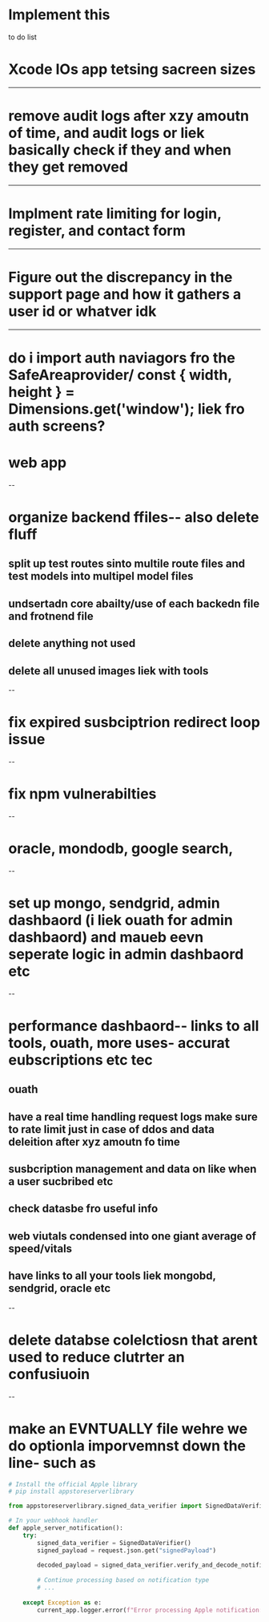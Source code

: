 # Implement this

to do list

# Xcode IOs app tetsing sacreen sizes
---
# remove audit logs after xzy amoutn of time, and audit logs or liek basically check if they and when they get removed
----
# Implment rate limiting for login, register, and contact form
------
# Figure out the discrepancy in the support page and how it gathers a user id or whatver idk
---
# do i import auth naviagors fro the SafeAreaprovider/ const { width, height } = Dimensions.get('window'); liek fro auth screens?


# web app
--
# organize backend ffiles-- also delete fluff
## split up test routes sinto multile route files and test models into multipel model files
## undsertadn core abailty/use of each backedn file and frotnend file
## delete anything not used
## delete all unused images liek with tools
--
# fix expired susbciptrion redirect loop issue
--
# fix npm vulnerabilties
--
# oracle, mondodb, google search, 
--
# set up mongo, sendgrid, admin dashbaord (i liek ouath for admin dashbaord) and maueb eevn seperate logic in admin dashbaord etc
--
# performance dashbaord-- links to all tools, ouath, more uses- accurat eubscriptions etc tec
##  ouath
##  have a real time handling request logs make sure to rate limit just in case of ddos and data deleition after xyz amoutn fo time
## susbcription management and data on like when a user sucbribed etc
## check datasbe fro useful info
## web viutals condensed into one giant average of speed/vitals
## have links to all your tools liek mongobd, sendgrid, oracle etc
-- 
# delete databse colelctiosn that arent used to reduce clutrter an confusiuoin
--

# make an EVNTUALLY file wehre we do optionla imporvemnst down the line- such as 

```python
# Install the official Apple library
# pip install appstoreserverlibrary

from appstoreserverlibrary.signed_data_verifier import SignedDataVerifier

# In your webhook handler
def apple_server_notification():
    try:
        signed_data_verifier = SignedDataVerifier()
        signed_payload = request.json.get("signedPayload")
        
        decoded_payload = signed_data_verifier.verify_and_decode_notification(signed_payload)
        
        # Continue processing based on notification type
        # ...
        
    except Exception as e:
        current_app.logger.error(f"Error processing Apple notification: {str(e)}")
```
